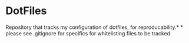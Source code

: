 # DotFiles
Repository that tracks my configuration of dotfiles, for reproducability.*
\* please see .gitignore for specifics for whitelisting files to be tracked
